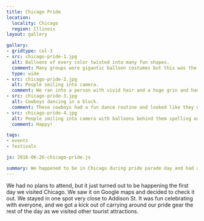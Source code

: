 ```yaml
---
title: Chicago Pride
location:
  locality: Chicago
  region: Illinois
layout: gallery

gallery:
- gridtype: col-3
- src: chicago-pride-1.jpg
  alt: Balloons of every color twisted into many fun shapes.
  comment: Many groups wore gigantic balloon costumes but this was the best  by far.
  type: wide
- src: chicago-pride-2.jpg
  alt: People smiling into camera.
  comment: We ran into a person with vivid hair and a huge grin and had to stop and take a photo.
- src: chicago-pride-3.jpg
  alt: Cowboys dancing in a block.
  comment: These cowboys had a fun dance routine and looked like they were having a blast.
- src: chicago-pride-4.jpg
  alt: People smiling into camera with balloons behind them spelling out HAPPY.
  comment: Happy!

tags:
- events
- festivals

js: 2016-06-26-chicago-pride.js

summary: We happened to be in Chicago during pride parade day and had a blast participating!
---
```


We had no plans to attend, but it just turned out to be happening the first day we visited Chicago. We saw it on Google maps and decided to check it out. We stayed in one spot very close to Addison St. It was fun celebrating with everyone, and we got a kick out of carrying around our pride gear the rest of the day as we visited other tourist attractions.
